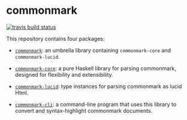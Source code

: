# commonmark

[![travis build status](https://img.shields.io/travis/jgm/commonmark-hs.svg)](https://travis-ci.org/jgm/commonmark-hs)

This repository contains four packages:

- [`commonmark`](commonmark/):
  an umbrella library containing `commonmark-core` and `commonmark-lucid`.

- [`commonmark-core`](commonmark-core/):
  a pure Haskell library for parsing commonmark,
  designed for flexibility and extensibility.

- [`commonmark-lucid`](commonmark-lucid/):
  type instances for parsing commonmark as lucid Html.

- [`commonmark-cli`](commonmark-cli/): a
  command-line program that uses this library to convert
  and syntax-highlight commonmark documents.
